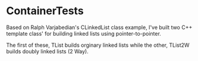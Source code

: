 # ContainerTests
Based on Ralph Varjabedian's CLinkedList class example,
I've built two C++ template class' for building linked lists
using pointer-to-pointer.

The first of these, TList builds orginary linked lists while
the other, TList2W builds doubly linked lists (2 Way).
